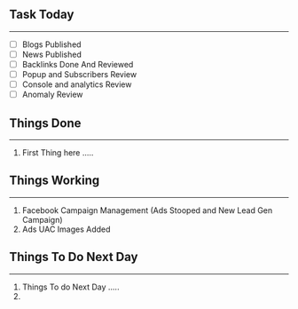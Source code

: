 
## Task Today
---
- [ ] Blogs Published
- [ ] News Published
- [ ] Backlinks Done And Reviewed
- [ ] Popup and Subscribers Review
- [ ] Console and analytics Review 
- [ ] Anomaly Review

## Things Done 
---
1.  First Thing here .....

## Things Working
---
1. Facebook Campaign Management (Ads Stooped and New Lead Gen Campaign)
2. Ads UAC Images Added

## Things To Do Next Day 
---
1.  Things To do Next Day .....
2. 




